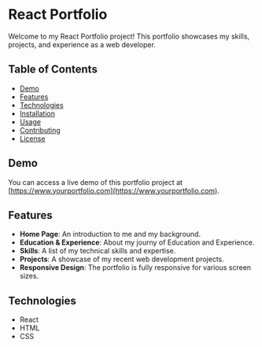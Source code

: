 # React Portfolio

Welcome to my React Portfolio project! This portfolio showcases my skills, projects, and experience as a web developer.

## Table of Contents

- [Demo](#demo)
- [Features](#features)
- [Technologies](#technologies)
- [Installation](#installation)
- [Usage](#usage)
- [Contributing](#contributing)
- [License](#license)

## Demo

You can access a live demo of this portfolio project at [https://www.yourportfolio.com](https://www.yourportfolio.com).

## Features

- **Home Page**: An introduction to me and my background.
- **Education & Experience**: About my journy of Education and Experience.
- **Skills**: A list of my technical skills and expertise.
- **Projects**: A showcase of my recent web development projects.
- **Responsive Design**: The portfolio is fully responsive for various screen sizes.

## Technologies

- React
- HTML
- CSS


